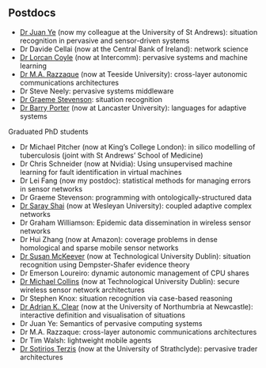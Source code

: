 <!--
.. title: Old research group
.. slug: old-research-group
.. date: 2020-06-18 11:44:08 UTC+01:00
.. tags: ols
.. category: university
.. link: 
.. description: 
.. type: text
-->

## Postdocs

- [Dr Juan Ye](http://sites.google.com/site/juanyeresearch/) (now my colleague at the University of St Andrews): situation recognition in pervasive and sensor-driven systems
- Dr Davide Cellai (now at the Central Bank of Ireland): network science
- [Dr Lorcan Coyle](http://lorcancoyle.org/) (now at Intercomm): pervasive systems and machine learning
- [Dr M.A. Razzaque](https://research.tees.ac.uk/en/persons/mohammad-abdur-razzaque) (now at Teeside University): cross-layer autonomic communications architectures
- Dr Steve Neely: pervasive systems middleware
- [Dr Graeme Stevenson](http://graemestevenson.com/): situation recognition
- [Dr Barry Porter](https://www.lancaster.ac.uk/scc/about-us/people/barry-porter) (now at Lancaster University): languages for adaptive systems

Graduated PhD students

- Dr Michael Pitcher (now at King’s College London): in silico modelling of tuberculosis (joint with St Andrews’ School of Medicine)
- Dr Chris Schneider (now at Nvidia): Using unsupervised machine learning for fault identification in virtual machines
- Dr Lei Fang (now my postdoc): statistical methods for managing errors in sensor networks
- Dr Graeme Stevenson: pro­gram­ming with ontologically-structured data
- [Dr Saray Shai](https://www.wesleyan.edu/academics/faculty/sshai/profile.html) (now at Wesleyan University): coupled adaptive complex networks
- Dr Graham Williamson: Epidemic data dissemination in wireless sensor networks
- Dr Hui Zhang (now at Amazon): coverage problems in dense homological and sparse mobile sensor networks
- [Dr Susan McKeever](https://susanmckeever.blogspot.com/) (now at Technological University Dublin): situation recognition using Dempster-Shafer evidence theory
- Dr Emerson Loureiro: dynamic autonomic management of CPU shares
- [Dr Michael Collins](http://www.comp.dit.ie/mcollins/) (now at Technological University Dublin): secure wireless sensor network architectures
- Dr Stephen Knox: situation recognition via case-based reasoning
- [Dr Adrian K. Clear](http://www.adrianclear.com/) (now at the University of Northumbria at Newcastle): interactive definition and visualisation of situations
- Dr Juan Ye: Semantics of pervasive computing systems
- Dr M.A. Razzaque: cross-layer autonomic communications architectures
- Dr Tim Walsh: lightweight mobile agents
- [Dr Sotirios Terzis](http://personal.cis.strath.ac.uk/%7Eterzis/) (now at the University of Strathclyde): pervasive trader architectures


